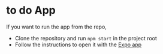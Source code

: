 # to do App

If you want to run the app from the repo,

- Clone the repository and run `npm start` in the project root
- Follow the instructions to open it with the [Expo app](https://expo.io/)
